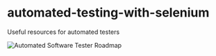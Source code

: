 # automated-testing-with-selenium
Useful resources for automated testers

![Automated Software Tester Roadmap]("https://github.com/GEMI/automated-testing-with-selenium/blob/master/AutomatedTesterRoadmap.png")
